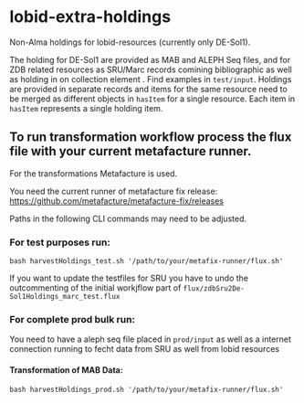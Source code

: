 # lobid-extra-holdings
Non-Alma holdings for lobid-resources (currently only DE-Sol1).

The holding for DE-Sol1 are provided as MAB and ALEPH Seq files, and for ZDB related resources as SRU/Marc records comining bibliographic as well as holding in on collection element . Find examples in `test/input`. Holdings are provided in separate records and items for the same resource need to be merged as different objects in `hasItem` for a single resource. Each item in `hasItem` represents a single holding item.

## To run transformation workflow process the flux file with your current metafacture runner.

For the transformations Metafacture is used.

You need the current runner of metafacture fix release: https://github.com/metafacture/metafacture-fix/releases

Paths in the following CLI commands may need to be adjusted.

### For test purposes run:

`bash harvestHoldings_test.sh '/path/to/your/metafix-runner/flux.sh'`

If you want to update the testfiles for SRU you have to undo the outcommenting of the initial workjflow part of `flux/zdbSru2De-Sol1Holdings_marc_test.flux`

### For complete prod bulk run:
You need to have a aleph seq file placed in `prod/input` as well as a internet connection running to fecht data from SRU as well from lobid resources

#### Transformation of MAB Data:
`bash harvestHoldings_prod.sh '/path/to/your/metafix-runner/flux.sh'`
